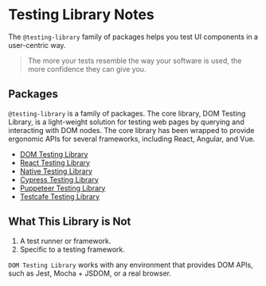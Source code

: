 # Testing Library Notes

The `@testing-library` family of packages helps you test UI components in a user-centric way.

> The more your tests resemble the way your software is used, the more confidence they can give you.


## Packages

`@testing-library` is a family of packages. The core library, DOM Testing Library, is a light-weight solution for testing web pages by querying and interacting with DOM nodes. The core library has been wrapped to provide ergonomic APIs for several frameworks, including React, Angular, and Vue.

- [DOM Testing Library](https://testing-library.com/docs/dom-testing-library/intro)
- [React Testing Library](https://testing-library.com/docs/react-testing-library/intro)
- [Native Testing Library](https://testing-library.com/docs/native-testing-library/intro)
- [Cypress Testing Library](https://testing-library.com/docs/cypress-testing-library/intro)
- [Puppeteer Testing Library](https://testing-library.com/docs/pptr-testing-library/intro)
- [Testcafe Testing Library](https://testing-library.com/docs/testcafe-testing-library/intro)


## What This Library is Not

1. A test runner or framework.
1. Specific to a testing framework.

`DOM Testing Library` works with any environment that provides DOM APIs, such as Jest, Mocha + JSDOM, or a real browser.
